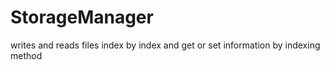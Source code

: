 # StorageManager
writes and reads files index by index and get or set information by indexing method
